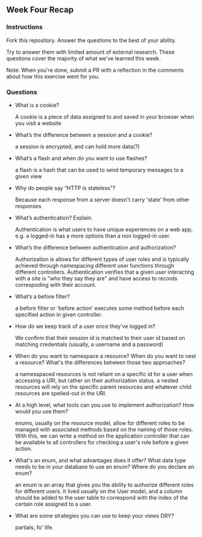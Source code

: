 ## Week Four Recap

### Instructions
Fork this repository. Answer the questions to the best of your ability.

Try to answer them with limited amount of external research. These questions cover the majority of what we've learned this week.

Note: When you're done, submit a PR with a reflection in the comments about how this exercise went for you.

### Questions

* What is a cookie?

  A cookie is a piece of data assigned to and saved in your browser when you visit a website

* What’s the difference between a session and a cookie?

  a session is encrypted, and can hold more data(?)

* What’s a flash and when do you want to use flashes?

  a flash is a hash that can be used to send temporary messages to a given view

* Why do people say “HTTP is stateless”?

  Because each response from a server doesn't carry 'state' from other responses

* What’s authentication? Explain.

   Authentication is what users to have unique experiences on a web app, e.g.
   a logged-in has a more options than a non logged-in user.

* What’s the difference between authentication and authorization?

  Authorization is allows for different types of user roles and is typically
  achieved through namespacing different user functions through different
  controllers.
  Authentication verifies that a given user interacting with a site is "who
  they say they are" and have access to records correspoding with their account.

* What’s a before filter?

  a before filter or 'before action' executes some method before each specified
  action in given controller.

* How do we keep track of a user once they’ve logged in?

  We confirm that their session id is matched to their user id based on
  matching credentials (usually, a username and a password)

* When do you want to namespace a resource? When do you want to nest a resource? What's the differences between those two approaches?

  a namesspaced resources is not reliant on a specific id for a user when accessing a URI,
  but rather on their authorization status. a nested resources will rely on the specific
  parent resources and whatever child resources are spelled-out in the URI.

* At a high level, what tools can you use to implement authorization? How would you use them?

  enums, usually on the resource model, allow for different roles to be managed
  with associated methods based on the naming of those roles. With this, we can
  write a method on the application controller that can be available to all controllers
  for checking a user's role before a given action.

* What's an enum, and what advantages does it offer? What data type needs to be in your database to use an enum? Where do you declare an enum?

  an enum is an array that gives you the ability to authorize different roles
  for different users. It lived usually on the User model, and a column should
  be added to the user table to correspond with the index of the certain role
  assigned to a user.

* What are some strategies you can use to keep your views DRY?

   partials, fo' life.
